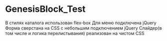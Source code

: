 # GenesisBlock_Test
В стилях каталога использован flex-box
Для меню подключена jQuery
Форма сверстана на CSS с небольшим подключением jQuery
Слайдер(в том числе и логика перелистывания) реализован на чистом CSS
